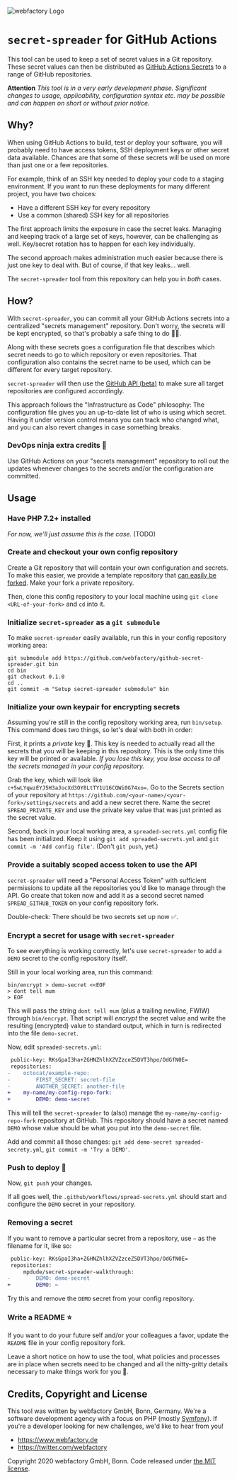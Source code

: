 ![webfactory Logo](https://www.webfactory.de/bundles/webfactorytwiglayout/img/logo.png) 
# `secret-spreader` for GitHub Actions

This tool can be used to keep a set of secret values in a Git repository. These secret values can then be distributed as [GitHub Actions Secrets](https://help.github.com/en/actions/automating-your-workflow-with-github-actions/creating-and-using-encrypted-secrets) to a range of GitHub repositories.

**Attention** *This tool is in a very early development phase. Significant changes to usage, applicability, configuration syntax etc. may be possible and can happen on short or without prior notice.*

## Why?

When using GitHub Actions to build, test or deploy your software, you will probably need to have access tokens, SSH deployment keys or other secret data available. Chances are that some of these secrets will be used on more than just one or a few repositories. 

For example, think of an SSH key needed to deploy your code to a staging environment. If you want to run these deployments for many different project, you have two choices:

- Have a different SSH key for every repository
- Use a common (shared) SSH key for all repositories

The first approach limits the exposure in case the secret leaks. Managing and keeping track of a large set of keys, however, can be challenging as well. Key/secret rotation has to happen for each key individually.

The second approach makes administration much easier because there is just one key to deal with. But of course, if that key leaks... well.

The `secret-spreader` tool from this repository can help you in _both_ cases.

## How?

With `secret-spreader`, you can commit all your GitHub Actions secrets into a centralized "secrets management" repository. Don't worry, the secrets will be kept encrypted, so that's probably a safe thing to do 🤞🏻.

Along with these secrets goes a configuration file that describes which secret needs to go to which repository or even repositories. That configuration also contains the secret name to be used, which can be different for every target repository.

`secret-spreader` will then use the [GitHub API (beta)](https://developer.github.com/v3/actions/) to make sure all target repositories are configured accordingly.

This approach follows the "Infrastructure as Code" philosophy: The configuration file gives you an up-to-date list of who is using which secret. Having it under version control means you can track who changed what, and you can also revert changes in case something breaks.

### DevOps ninja extra credits 🚀

Use GitHub Actions on your "secrets management" repository to roll out the updates whenever changes to the secrets and/or the configuration are committed.

## Usage

### Have PHP 7.2+ installed 

_For now, we'll just assume this is the case._ (TODO) 

### Create and checkout your own config repository

Create a Git repository that will contain your own configuration and secrets. To make this easier, we provide a template
repository that [can easily be forked](https://github.com/webfactory/secret-spreader-config-template/generate). Make your fork a private repository.

Then, clone this config repository to your local machine using `git clone <URL-of-your-fork>` and `cd` into it. 

### Initialize `secret-spreader` as a `git submodule`

To make `secret-spreader` easily available, run this in your config repository working area:

```shell script
git submodule add https://github.com/webfactory/github-secret-spreader.git bin
cd bin
git checkout 0.1.0
cd ..
git commit -m "Setup secret-spreader submodule" bin
```

### Initialize your own keypair for encrypting secrets

Assuming you're still in the config repository working area, run `bin/setup`. This command does two things, so let's deal with both in order:

First, it prints a _private_ key 🔐. This key is needed to actually read all the secrets that you will be keeping in this repository. This is the
only time this key will be printed or available. *If you lose this key, you lose access to all the secrets managed in your config repository.*

Grab the key, which will look like `c+5wLYqwzEYJ5H3aJocXd3OY8LtTY1U16CQWi0G74xo=`. Go to the Secrets section of your repository at 
`https://github.com/<your-name>/<your-fork>/settings/secrets` and add a new secret there. Name the secret `SPREAD_PRIVATE_KEY` and use the private key
value that was just printed as the secret value.

Second, back in your local working area, a `spreaded-secrets.yml` config file has been initialized. Keep it using `git add spreaded-secrets.yml` and
`git commit -m 'Add config file'`. (Don't `git push`, yet.)

### Provide a suitably scoped access token to use the API

`secret-spreader` will need a "Personal Access Token" with sufficient permissions to update all the repositories you'd like to manage through the API.
Go create that token now and add it as a second secret named `SPREAD_GITHUB_TOKEN` on your config repository fork.

Double-check: There should be two secrets set up now ✅.

### Encrypt a secret for usage with `secret-spreader`

To see everything is working correctly, let's use `secret-spreader` to add a `DEMO` secret to the config repository itself.

Still in your local working area, run this command:

```shell
bin/encrypt > demo-secret <<EOF
> dont tell mum
> EOF  
```

This will pass the string `dont tell mum` (plus a trailing newline, FWIW) through `bin/encrypt`. That script will _encrypt_ the secret value
and write the resulting (encrypted) value to standard output, which in turn is redirected into the file `demo-secret`. 

Now, edit `spreaded-secrets.yml`:

```diff
 public-key: RKsGpaI3ha+ZGHNZhlhXZVZzceZ5DVT3hpo/OdGfN0E=
 repositories:
-    octocat/example-repo:
-        FIRST_SECRET: secret-file
-        ANOTHER_SECRET: another-file
+    my-name/my-config-repo-fork:
+        DEMO: demo-secret
```  

This will tell the `secret-spreader` to (also) manage the `my-name/my-config-repo-fork` repository at GitHub. This repository should have a secret
named `DEMO` whose value should be what you put into the `demo-secret` file.

Add and commit all those changes: `git add demo-secret spreaded-secrety.yml`, `git commit -m 'Try a DEMO'`.

### Push to deploy 🚨

Now, `git push` your changes.

If all goes well, the `.github/workflows/spread-secrets.yml` should start and configure the `DEMO` secret in your repository.

### Removing a secret
  
If you want to remove a particular secret from a repository, use `~` as the filename for it, like so:

```diff
 public-key: RKsGpaI3ha+ZGHNZhlhXZVZzceZ5DVT3hpo/OdGfN0E=
 repositories:
     mpdude/secret-spreader-walkthrough:
-        DEMO: demo-secret
+        DEMO: ~
```

Try this and remove the `DEMO` secret from your config repository.

### Write a README ⭐️

If you want to do your future self and/or your colleagues a favor, update the `README` file in your config repository fork.

Leave a short notice on how to use the tool, what policies and processes are in place when secrets need to be changed and
all the nitty-gritty details necessary to make things work for you 🦖. 

## Credits, Copyright and License

This tool was written by webfactory GmbH, Bonn, Germany. We're a software development
agency with a focus on PHP (mostly [Symfony](http://github.com/symfony/symfony)). If you're a 
developer looking for new challenges, we'd like to hear from you! 

- <https://www.webfactory.de>
- <https://twitter.com/webfactory>

Copyright 2020 webfactory GmbH, Bonn. Code released under [the MIT license](LICENSE).
